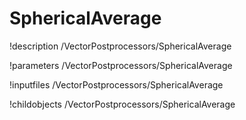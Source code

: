 <!-- MOOSE Documentation Stub: Remove this when content is added. -->

# SphericalAverage
!description /VectorPostprocessors/SphericalAverage

!parameters /VectorPostprocessors/SphericalAverage

!inputfiles /VectorPostprocessors/SphericalAverage

!childobjects /VectorPostprocessors/SphericalAverage

